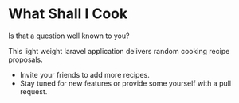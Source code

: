 # What Shall I Cook

Is that a question well known to you?  

This light weight laravel application delivers random cooking recipe proposals.

- Invite your friends to add more recipes. 
- Stay tuned for new features or provide some yourself with a pull request.

